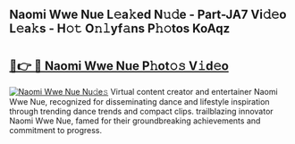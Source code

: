 ## Naomi Wwe Nue L𝚎a𝚔ed N𝚞𝚍e - Part-JA7 Vi𝚍𝚎o L𝚎a𝚔s - H𝚘𝚝 O𝚗𝚕yf𝚊ns P𝚑𝚘tos KoAqz

# <h2><a href="http://kfd2wnm.oniu.top/?m=Naomi+Wwe+Nue">🔗👉 🔴 Naomi Wwe Nue P𝚑ot𝚘𝚜 V𝚒d𝚎o</a></h2>

[![Naomi Wwe Nue Nu𝚍e𝚜](https://i.imgur.com/0qMVB7G.gif)](http://kfd2wnm.oniu.top/?m=Naomi+Wwe+Nue)
Virtual content creator and entertainer Naomi Wwe Nue, recognized for disseminating dance and lifestyle inspiration through trending dance trends and compact clips. trailblazing innovator Naomi Wwe Nue, famed for their groundbreaking achievements and commitment to progress.  
